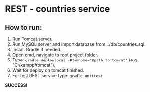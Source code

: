 # REST - countries service
<h2>How to run:</h2>

1. Run Tomcat server.
2. Run MySQL server and import database from ../db/countries.sql.
3. Install Gradle if needed.
3. Open cmd, navigate to root project folder.
4. Type: <code>gradle deploylocal -Ptomhome="$path_to_tomcat"</code> (e.g. "C:/xampp/tomcat").
5. Wait for deploy on tomcat finished. 
6. For test REST service type: <code>gradle unittest</code>

<b>SUCCESS!</b>
